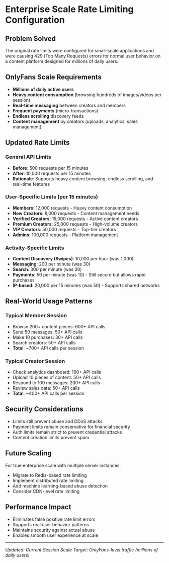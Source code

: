 # Enterprise Scale Rate Limiting Configuration

## Problem Solved
The original rate limits were configured for small-scale applications and were causing 429 (Too Many Requests) errors for normal user behavior on a content platform designed for millions of daily users.

## OnlyFans Scale Requirements
- **Millions of daily active users**
- **Heavy content consumption** (browsing hundreds of images/videos per session)
- **Real-time messaging** between creators and members
- **Frequent payments** (micro-transactions)
- **Endless scrolling** discovery feeds
- **Content management** by creators (uploads, analytics, sales management)

## Updated Rate Limits

### General API Limits
- **Before**: 500 requests per 15 minutes
- **After**: 10,000 requests per 15 minutes
- **Rationale**: Supports heavy content browsing, endless scrolling, and real-time features

### User-Specific Limits (per 15 minutes)
- **Members**: 12,000 requests - Heavy content consumption
- **New Creators**: 8,000 requests - Content management needs
- **Verified Creators**: 15,000 requests - Active content creators
- **Premium Creators**: 25,000 requests - High-volume creators
- **VIP Creators**: 50,000 requests - Top-tier creators
- **Admins**: 100,000 requests - Platform management

### Activity-Specific Limits
- **Content Discovery (Swipes)**: 10,000 per hour (was 1,000)
- **Messaging**: 200 per minute (was 30)
- **Search**: 300 per minute (was 30)
- **Payments**: 50 per minute (was 10) - Still secure but allows rapid purchases
- **IP-based**: 20,000 per 15 minutes (was 50) - Supports shared networks

## Real-World Usage Patterns

### Typical Member Session
- Browse 200+ content pieces: 600+ API calls
- Send 50 messages: 50+ API calls
- Make 10 purchases: 30+ API calls
- Search creators: 50+ API calls
- **Total**: ~700+ API calls per session

### Typical Creator Session
- Check analytics dashboard: 100+ API calls
- Upload 10 pieces of content: 50+ API calls
- Respond to 100 messages: 200+ API calls
- Review sales data: 50+ API calls
- **Total**: ~400+ API calls per session

## Security Considerations
- Limits still prevent abuse and DDoS attacks
- Payment limits remain conservative for financial security
- Auth limits remain strict to prevent credential attacks
- Content creation limits prevent spam

## Future Scaling
For true enterprise scale with multiple server instances:
- Migrate to Redis-based rate limiting
- Implement distributed rate limiting
- Add machine learning-based abuse detection
- Consider CDN-level rate limiting

## Performance Impact
- Eliminates false positive rate limit errors
- Supports real user behavior patterns
- Maintains security against actual abuse
- Enables smooth user experience at scale

---
*Updated: Current Session*
*Scale Target: OnlyFans-level traffic (millions of daily users)*